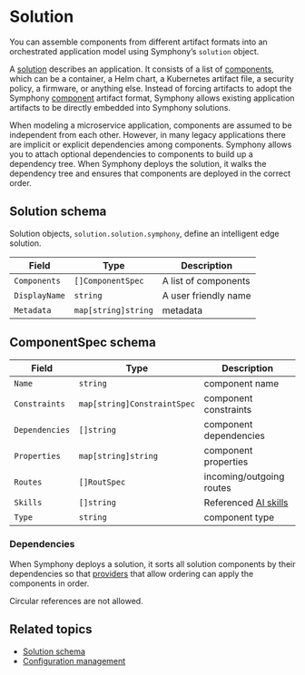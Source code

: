 # Solution

You can assemble components from different artifact formats into an orchestrated application model using Symphony’s `solution` object.

A [solution](../concepts/unified-object-model/solution.md) describes an application. It consists of a list of [components](../concepts/unified-object-model/solution.md#componentspec), which can be a container, a Helm chart, a Kubernetes artifact file, a security policy, a firmware, or anything else. Instead of forcing artifacts to adopt the Symphony [component](../concepts/unified-object-model/solution.md#componentspec) artifact format, Symphony allows existing application artifacts to be directly embedded into Symphony solutions.

When modeling a microservice application, components are assumed to be independent from each other. However, in many legacy applications there are implicit or explicit dependencies among components. Symphony allows you to attach optional dependencies to components to build up a dependency tree. When Symphony deploys the solution, it walks the dependency tree and ensures that components are deployed in the correct order.

## Solution schema

Solution objects, `solution.solution.symphony`, define an intelligent edge solution.

| Field | Type | Description |
|--------|--------|--------|
| `Components`| `[]ComponentSpec` | A list of components |
| `DisplayName` | `string` | A user friendly name |
| `Metadata` | `map[string]string` | metadata |

## ComponentSpec schema

| Field | Type | Description |
|--------|--------|--------|
| `Name`| `string` | component name | 
| `Constraints` | `map[string]ConstraintSpec` | component constraints |
| `Dependencies` | `[]string` | component dependencies |
| `Properties` | `map[string]string` | component properties |
| `Routes` | `[]RoutSpec` | incoming/outgoing routes |
| `Skills` | `[]string` | Referenced [AI skills](./ai-skill.md) |
| `Type` | `string` | component type |

### Dependencies

When Symphony deploys a solution, it sorts all solution components by their dependencies so that [providers](../providers/_overview.md) that allow ordering can apply the components in order.

Circular references are not allowed.

## Related topics

* [Solution schema](../concepts/unified-object-model/solution.md)
* [Configuration management](../../configuration-management/_overview.md)
